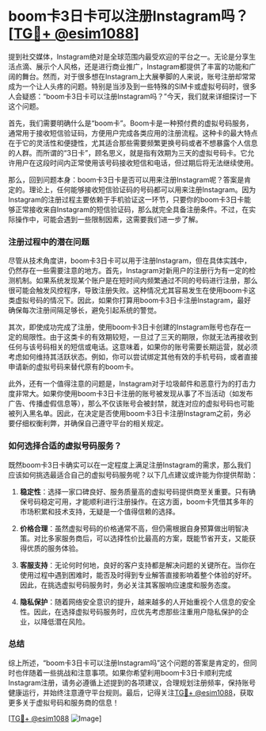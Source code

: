 # boom卡3日卡可以注册Instagram吗？[[TG💪+ @esim1088](https://t.me/s/esim1088)]

提到社交媒体，Instagram绝对是全球范围内最受欢迎的平台之一。无论是分享生活点滴、展示个人风格，还是进行商业推广，Instagram都提供了丰富的功能和广阔的舞台。然而，对于很多想在Instagram上大展拳脚的人来说，账号注册却常常成为一个让人头疼的问题。特别是当涉及到一些特殊的SIM卡或虚拟号码时，很多人会疑惑：“boom卡3日卡可以注册Instagram吗？”今天，我们就来详细探讨一下这个问题。

首先，我们需要明确什么是“boom卡”。Boom卡是一种预付费的虚拟号码服务，通常用于接收短信验证码，方便用户完成各类应用的注册流程。这种卡的最大特点在于它的灵活性和便捷性，尤其适合那些需要频繁更换号码或者不想暴露个人信息的人群。而所谓的“3日卡”，顾名思义，就是指有效期为三天的虚拟号码卡。它允许用户在这段时间内正常使用该号码接收短信和电话，但过期后将无法继续使用。

那么，回到问题本身：boom卡3日卡是否可以用来注册Instagram呢？答案是肯定的。理论上，任何能够接收短信验证码的号码都可以用来注册Instagram。因为Instagram的注册过程主要依赖于手机验证这一环节，只要你的boom卡3日卡能够正常接收来自Instagram的短信验证码，那么就完全具备注册条件。不过，在实际操作中，可能会遇到一些限制因素，这需要我们进一步了解。

### 注册过程中的潜在问题

尽管从技术角度讲，boom卡3日卡可以用于注册Instagram，但在具体实践中，仍然存在一些需要注意的地方。首先，Instagram对新用户的注册行为有一定的检测机制。如果系统发现某个账户是在短时间内频繁通过不同的号码进行注册，那么很可能会触发风控程序，导致注册失败。这种情况尤其容易发生在使用boom卡这类虚拟号码的情况下。因此，如果你打算用boom卡3日卡注册Instagram，最好确保每次注册间隔足够长，避免引起系统的警觉。

其次，即使成功完成了注册，使用boom卡3日卡创建的Instagram账号也存在一定的局限性。由于这类卡的有效期较短，一旦过了三天的期限，你就无法再接收到任何与该号码相关的短信或电话。这意味着，如果你的账号需要长期运营，就必须考虑如何维持其活跃状态。例如，你可以尝试绑定其他有效的手机号码，或者直接申请新的虚拟号码来替代原有的boom卡。

此外，还有一个值得注意的问题是，Instagram对于垃圾邮件和恶意行为的打击力度非常大。如果你使用boom卡3日卡注册的账号被发现从事了不当活动（如发布广告、传播虚假信息等），那么不仅该账号会被封禁，就连对应的虚拟号码也可能被列入黑名单。因此，在决定是否使用boom卡3日卡注册Instagram之前，务必要仔细权衡利弊，并确保自己遵守平台的相关规定。

### 如何选择合适的虚拟号码服务？

既然boom卡3日卡确实可以在一定程度上满足注册Instagram的需求，那么我们应该如何挑选最适合自己的虚拟号码服务呢？以下几点建议或许能为你提供帮助：

1. **稳定性**：选择一家口碑良好、服务质量高的虚拟号码提供商至关重要。只有确保号码稳定可用，才能顺利进行注册操作。在这方面，boom卡凭借其多年的市场积累和技术支持，无疑是一个值得信赖的选择。

2. **价格合理**：虽然虚拟号码的价格通常不高，但仍需根据自身预算做出明智决策。对比多家服务商后，可以选择性价比最高的方案，既能节省开支，又能获得优质的服务体验。

3. **客服支持**：无论何时何地，良好的客户支持都是解决问题的关键所在。当你在使用过程中遇到困难时，能否及时得到专业解答直接影响着整个体验的好坏。因此，在挑选虚拟号码服务时，务必关注其客服响应速度和服务态度。

4. **隐私保护**：随着网络安全意识的提升，越来越多的人开始重视个人信息的安全性。因此，在选择虚拟号码服务时，应优先考虑那些注重用户隐私保护的企业，以降低潜在风险。

### 总结

综上所述，“boom卡3日卡可以注册Instagram吗”这个问题的答案是肯定的，但同时也伴随着一些挑战和注意事项。如果你希望利用boom卡3日卡顺利完成Instagram注册，请务必遵循上述提到的各项建议，合理规划注册频率，保持账号健康运行，并始终注意遵守平台规则。最后，记得关注[TG💪+ @esim1088](https://t.me/s/esim1088)，获取更多关于虚拟号码和服务商的信息！

[[TG💪+ @esim1088](https://t.me/s/esim1088) ![Image](https://i.postimg.cc/4NQfJmqS/Snipaste-2025-05-13-00-14-12.png)]